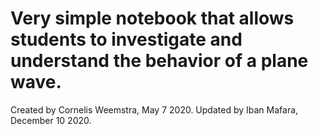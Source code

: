 # Very simple notebook that allows students to investigate and understand the behavior of a plane wave.
Created by Cornelis Weemstra, May 7 2020. 
Updated by Iban Mafara, December 10 2020.
